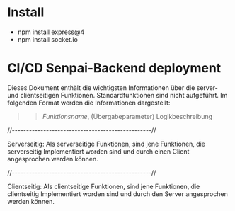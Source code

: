# Install

* npm install express@4
* npm install socket.io

# CI/CD Senpai-Backend deployment

Dieses Dokument enthält die wichtigsten Informationen über die server- und clientseitigen Funktionen. Standardfunktionen sind nicht aufgeführt.
Im folgenden Format werden die Informationen dargestellt:

>> *Funktionsname*, (Übergabeparameter)
Logikbeschreibung

//-------------------------------------------------//

Serverseitig:
Als serverseitige Funktionen, sind jene Funktionen, die serverseitig Implementiert worden sind und durch einen Client angesprochen werden können.


//-------------------------------------------------//

Clientseitig:
Als clientseitige Funktionen, sind jene Funktionen, die clientseitig Implementiert worden sind und durch den Server angesprochen werden können.